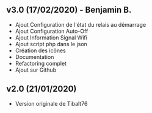 ## v3.0 (17/02/2020) - Benjamin B.

* Ajout Configuration de l'état du relais au démarrage
* Ajout Configuration Auto-Off
* Ajout Information Signal Wifi
* Ajout script php dans le json
* Création des icônes
* Documentation
* Refactoring complet
* Ajout sur Github

## v2.0 (21/01/2020)

* Version originale de Tibalt76

